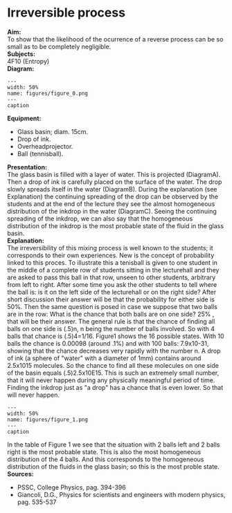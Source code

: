 # Irreversible process 
    
<b> Aim: </b>  
 To show that the likelihood of the ocurrence of a reverse process can be so small as to be completely negligible.    
<b> Subjects: </b>  
 4F10 (Entropy)    
<b> Diagram: </b>  
    
```{figure} figures/figure_0.png  
---  
width: 50%  
name: figures/figure_0.png  
---  
caption  
``` 
     
<b> Equipment: </b>  
 
 *  Glass basin; diam. 15cm. 
 *  Drop of ink. 
 *  Overheadprojector. 
 *  Ball (tennisball).
     
<b> Presentation: </b>  
 The glass basin is filled with a layer of water. This is projected (DiagramA). Then a drop of ink is carefully placed on the surface of the water. The drop slowly spreads itself in the water (DiagramB). During the explanation (see Explanation) the continuing spreading of the drop can be observed by the students and at the end of the lecture they see the almost homogeneous distribution of the inkdrop in the water (DiagramC). Seeing the continuing spreading of the inkdrop, we can also say that the homogeneous distribution of the inkdrop is the most probable state of the fluid in the glass basin.    
<b> Explanation: </b>  
 The irreversibility of this mixing process is well known to the students; it corresponds to their own experiences. New is the concept of probability linked to this proces. To illustrate this a tenisball is given to one student in the middle of a complete row of students sitting in the lecturehall and they are asked to pass this ball in that row, unseen to other students, arbitrary from left to right. After some time you ask the other students to tell where the ball is: is it on the left side of the lecturehall or on the right side? After short discussion their answer will be that the probability for either side is 50%. Then the same question is posed in case we suppose that two balls are in the row: What is the chance that both balls are on one side? 25% , that will be their answer. The general rule is that the chance of finding all balls on one side is (.5)n, n being the number of balls involved. So with 4 balls that chance is (.5)4=1/16. Figure1 shows the 16 possible states. With 10 balls the chance is 0.00098 (around .1%) and with 100 balls: 7.9x10-31, showing that the chance decreases very rapidly with the number n. A drop of ink (a sphere of "water" with a diameter of 1mm) contains around 2.5x1015 molecules. So the chance to find all these molecules on one side of the basin equals (.5)2.5x10E15. This is such an extremely small number, that it will never happen during any physically meaningful period of time. Finding the inkdrop just as "a drop" has a chance that is even lower. So that will never happen.    
```{figure} figures/figure_1.png  
---  
width: 50%  
name: figures/figure_1.png  
---  
caption  
``` 
 In the table of Figure 1 we see that the situation with 2 balls left and 2 balls right is the most probable state. This is also the most homogeneous distribution of the 4 balls. And this corresponds to the homogeneous distribution of the fluids in the glass basin; so this is the most proble state.    
<b> Sources: </b>  
 
 *  PSSC, College Physics, pag. 394-396 
 *  Giancoli, D.G., Physics for scientists and engineers with modern physics, pag. 535-537
  